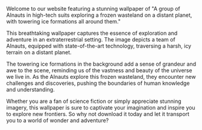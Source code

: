 <!--
Write me content for website with wallpaper "A group of AInauts in high-tech suits exploring a frozen wasteland on a distant planet, with towering ice formations all around them."
-->

<!--font:Montserrat.-->

Welcome to our website featuring a stunning wallpaper of "A group of AInauts in high-tech suits exploring a frozen wasteland on a distant planet, with towering ice formations all around them."

This breathtaking wallpaper captures the essence of exploration and adventure in an extraterrestrial setting. The image depicts a team of AInauts, equipped with state-of-the-art technology, traversing a harsh, icy terrain on a distant planet.

The towering ice formations in the background add a sense of grandeur and awe to the scene, reminding us of the vastness and beauty of the universe we live in. As the AInauts explore this frozen wasteland, they encounter new challenges and discoveries, pushing the boundaries of human knowledge and understanding.

Whether you are a fan of science fiction or simply appreciate stunning imagery, this wallpaper is sure to captivate your imagination and inspire you to explore new frontiers. So why not download it today and let it transport you to a world of wonder and adventure?
